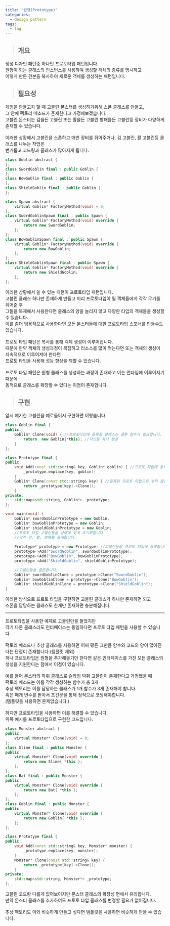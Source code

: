 ```yaml
---
title: "원형(Prototype)"
categories:
  - design pattern
tags:
  - tag
---
```

> ## 개요

생성 디자인 패턴중 하나인 프로토타입 패턴입니다.<br>
원형이 되는 클래스의 인스턴스를 사용하여 생성할 객체의 종류를 명시하고<br>
이렇게 만든 견본을 복사하여 새로운 객체를 생성하는 패턴입니다.<br>
> ## 필요성

게임을 만들고자 할 때 고블린 몬스터를 생성하기위해 스폰 클래스를 만들고,<br>
그 안에 팩토리 메소드가 존재한다고 가정해보겠습니다.<br>
고블린 몬스터는 검을든 고블린 또는 활을든 고블린 방패를든 고블린등 장비가 다양하게 존재할 수 있습니다.<br>
<br>
이러한 상황에서 고블린을 스폰하고 매번 장비를 쥐어주거나, 검 고블린, 활 고블린등 클래스를 나누는 작업은<br>
번거롭고 코드량과 클래스가 많아지게 됩니다.
```cpp
class Goblin abstract {
};
class SwordGoblin final : public Goblin {
};
class BowGoblin final : public Goblin {
};
class ShieldGoblin final : public Goblin {
};

class Spawn abstract {
	virtual Goblin* FactoryMethod(void) = 0;
};
class SwordGoblinSpawn final : public Spawn {
	virtual Goblin* FactoryMethod(void) override {
		return new SwordGoblin;
	};
};
class BowGoblinSpawn final : public Spawn {
	virtual Goblin* FactoryMethod(void) override {
		return new BowGoblin;
	};
};
class ShieldGoblinSpawn final : public Spawn {
	virtual Goblin* FactoryMethod(void) override {
		return new ShieldGoblin;
	};
};
```
이러한 상황에서 쓸 수 있는 패턴이 프로토타입 패턴입니다.<br>
고블린 클래스 하나만 존재하게 만들고 미리 프로토타입이 될 객체들에게 각각 무기를 쥐어준 후<br>
그들을 복제해서 사용한다면 클래스의 양을 늘리지 않고 다양한 타입의 객체들을 생성할 수 있습니다.<br>
이를 좀더 범용적으로 사용한다면 모든 몬스터들에 대한 프로토타입 스포너를 만들수도 있습니다.<br>
<br>
프로토 타입 패턴은 복사를 통해 객체 생성이 이루어집니다.<br>
때문에 만약 객체의 생성과정이 복잡하고 리소스를 많이 먹는다면 또는 객체의 생성이 지속적으로 이루어져야 한다면<br>
프로토 타입을 사용해 성능 향상을 꾀할 수 있습니다.<br>
<br>
프로토 타입 패턴은 원형 클래스를 생성하는 과정이 존재하고 이는 런타임에 이루어지기 때문에<br>
동적으로 클래스를 확장할 수 있다는 이점이 존재합니다.<br>
> ## 구현

앞서 얘기한 고블린을 예로들어서 구현하면 이렇습니다.
```cpp
class Goblin final {
public:
	Goblin* Clone(void) { //프로토타입에 등록될 클래스는 클론 함수가 필요합니다.
		return  new Goblin{*this}; //자신을 복사 생성
	}
};

class Prototype final {
public:
	void Add(const std::string& key, Goblin* goblin) { //프로토 타입에 등록합니다.
		_prototype.emplace(key, goblin);
	}
	Goblin* Clone(const std::string& key) { //등록된 프로토 타입으로 부터 클론합니다.
		return _prototype[key]->Clone();
	}
private:
	std::map<std::string, Goblin*> _prototype;
};

void main(void) {
	Goblin* swordGoblinPrototype = new Goblin;
	Goblin* bowGoblinPrototype = new Goblin;
	Goblin* shieldGoblinPrototype = new Goblin;
	//프로토 타입 고블린들을 상태에 맞게 초기화합니다.
	//각각 검, 활, 방패를 들게합니다.
	
	Prototype* prototype = new Prototype; //고블린들을 프로토 타입에 등록합니다.
	prototype->Add("SwordGoblin", swordGoblinPrototype);
	prototype->Add("BowGoblin", bowGoblinPrototype);
	prototype->Add("ShieldGoblin", shieldGoblinPrototype);

	//고블린들을 클론합니다.
	Goblin* swordGoblinClone = prototype->Clone("SwordGoblin");
	Goblin* bowGoblinClone = prototype->Clone("BowGoblin");
	Goblin* shieldGoblinClone = prototype->Clone("ShieldGoblin");
}
```
이러한 방식으로 프로토 타입을 구현하면 고블린 클래스가 하나만 존재하면 되고<br>
스폰을 담당하는 클래스도 한개만 존재하면 충분해집니다.<br>

---
프로토타입을 사용한 예제로 고블린만을 들었지만<br>
각기 다른 클래스라도 인터페이스는 동일하다면 프로토 타입 패턴을 사용할 수 있습니다.<br>
<br>
팩토리 메소드나 추상 클래스를 사용하면 어찌 됐든 그만큼 함수와 코드의 양이 많아진다는 단점이 존재합니다.(템플릿 제외)<br>
허나 프로토타입은 원형을 추가해놓기만 한다면 같은 인터페이스를 가진 모든 클래스의 생성을 지원한다는 점에서 이점이 있습니다.<br>
<br>
예를 들어 몬스터의 하위 클래스로 슬라임 박쥐 고블린이 존재한다고 가정했을 때<br>
팩토리 메소드는 이를 각각 생성하는 함수가 총 3개<br>
추상 팩토리는 이를 담당하는 클래스가 1개 함수가 3개 존재해야 합니다.<br>
혹은 매개 변수를 받아서 조건문을 통해 정적으로 코딩해야합니다.<br>
(템플릿을 사용하면 문제없습니다.)<br>
<br>
하지만 프로토타입을 사용하면 이를 해결할 수 있습니다.<br>
위쪽 예시를 프로토타입으로 구현한 코드입니다.
```cpp
class Monster abstract {
public:
	virtual Monster* Clone(void) = 0;
};
class Slime final : public Monster {
public:
	virtual Monster* Clone(void) override {
		return new Slime{ *this };
	};
};
class Bat final : public Monster {
public:
	virtual Monster* Clone(void) override {
		return new Bat{ *this };
	};
};
class Goblin final : public Monster {
public:
	virtual Monster* Clone(void) override {
		return new Goblin{ *this };
	};
};

class Prototype final {
public:
	void Add(const std::string& key, Monster* monster) {
		_prototype.emplace(key, monster);
	}
	Monster* Clone(const std::string& key) {
		return _prototype[key]->Clone();
	}
private:
	std::map<std::string, Monster*> _prototype;
};
```
고블린 코드랑 다를게 없어보이지만 몬스터 클래스의 확장성 면에서 유리합니다.<br>
만약 몬스터 클래스를 추가하여도 프토토 타입 클래스를 변경할 필요가 없어집니다.<br>
<br>
추상 팩토리도 이와 비슷하게 만들고 싶다면 템플릿을 사용하면 비슷하게 만들 수 있습니다.
